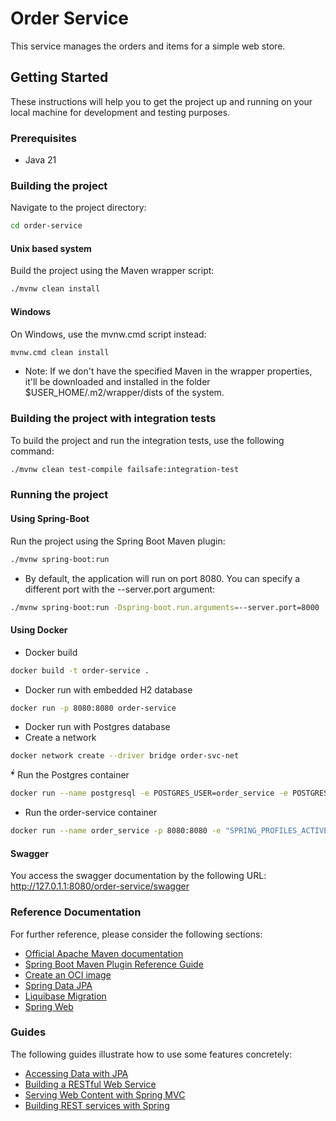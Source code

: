 # Order Service

This service manages the orders and items for a simple web store.

## Getting Started

These instructions will help you to get the project up and running on your local machine for development and testing purposes.


### Prerequisites

- Java 21

### Building the project

Navigate to the project directory:

```bash
cd order-service
```

#### Unix based system

Build the project using the Maven wrapper script:

```bash
./mvnw clean install
```

#### Windows

On Windows, use the mvnw.cmd script instead:

```bash
mvnw.cmd clean install
```

* Note: If we don't have the specified Maven in the wrapper properties, it'll be downloaded and installed in the folder
  $USER_HOME/.m2/wrapper/dists of the system.

### Building the project with integration tests

To build the project and run the integration tests, use the following command:

```bash
./mvnw clean test-compile failsafe:integration-test
```

### Running the project

#### Using Spring-Boot

Run the project using the Spring Boot Maven plugin:

```bash
./mvnw spring-boot:run
```

* By default, the application will run on port 8080. You can specify a different port with the --server.port argument:

```bash
./mvnw spring-boot:run -Dspring-boot.run.arguments=--server.port=8000
```

#### Using Docker

* Docker build

```bash
docker build -t order-service .
```

* Docker run with embedded H2 database

```bash
docker run -p 8080:8080 order-service
```

* Docker run with Postgres database
* Create a network
```bash
docker network create --driver bridge order-svc-net
```
̈́* Run the Postgres container
```bash
docker run --name postgresql -e POSTGRES_USER=order_service -e POSTGRES_PASSWORD=order_service -p 5432:5432 --network order-svc-net -d postgres 
```
* Run the order-service container
```bash
docker run --name order_service -p 8080:8080 -e "SPRING_PROFILES_ACTIVE=postgres" --network order-svc-net -d order-service
```

#### Swagger
You access the swagger documentation by the following URL:
http://127.0.1.1:8080/order-service/swagger

### Reference Documentation

For further reference, please consider the following sections:

* [Official Apache Maven documentation](https://maven.apache.org/guides/index.html)
* [Spring Boot Maven Plugin Reference Guide](https://docs.spring.io/spring-boot/docs/3.2.3/maven-plugin/reference/html/)
* [Create an OCI image](https://docs.spring.io/spring-boot/docs/3.2.3/maven-plugin/reference/html/#build-image)
* [Spring Data JPA](https://docs.spring.io/spring-boot/docs/3.2.3/reference/htmlsingle/index.html#data.sql.jpa-and-spring-data)
* [Liquibase Migration](https://docs.spring.io/spring-boot/docs/3.2.3/reference/htmlsingle/index.html#howto.data-initialization.migration-tool.liquibase)
* [Spring Web](https://docs.spring.io/spring-boot/docs/3.2.3/reference/htmlsingle/index.html#web)

### Guides

The following guides illustrate how to use some features concretely:

* [Accessing Data with JPA](https://spring.io/guides/gs/accessing-data-jpa/)
* [Building a RESTful Web Service](https://spring.io/guides/gs/rest-service/)
* [Serving Web Content with Spring MVC](https://spring.io/guides/gs/serving-web-content/)
* [Building REST services with Spring](https://spring.io/guides/tutorials/rest/)

